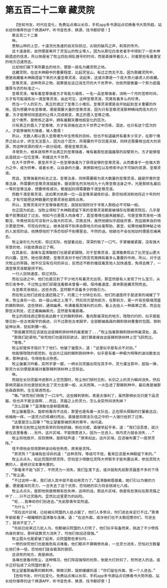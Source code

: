 # 第五百二十二章 藏灵院
        【告知书友，时代在变化，免费站点难以长存，手机app多书源站点切换看书大势所趋，站长给你推荐的这个换源APP，听书音色多、换源、找书都好使！】
       第五百二十二章
       咻。
       葱郁山林的上空，十道流光急速的自天际掠过，尖锐的破风之声，刺耳的传开。
       这十道身影，自然便是离开了灵宝山的牧尘等人，因为从那位白发老者手中得到了一些木神殿遗迹的信息，所以倒是省了牧尘四处胡乱搜寻的时间，而是直接带着众人，对着那些有着重宝的地方迅速而去。
       比如他们接下来所要去的地方，便是一座名为藏灵院之地。
       这藏灵院，在这木神殿中的重要程度，比起灵宝山，有过之而无不及，因为那藏灵院中， 便是收藏着木神殿遗留下来的大量至尊灵液，说起来，这或许算是一个庞大势力最诱人的收藏。
       至尊灵液，这种奇异之物，就算是在这辽阔无尽的大千世界中，也依然是衡量一个势力底蕴雄厚与否的标准之一。
       至尊灵液，唯有着至尊强者方才有能力凝炼，一名一品至尊强者，消耗一个月的苦修时间，方才有可能凝炼出一滴至尊灵液，由此可见，这种至尊灵液，究竟有着多么的珍贵。
       而当一个人的实力，真正的渡过了至尊三小难后，至尊灵液便是会开始起到至关重要的作用，因为想要冲击至尊境，便是需要大量的至尊灵液，因为只有至尊灵液那种精纯而庞大的力量，方才能够彻彻底底的让得人完成蜕变，真正的晋入至尊之境。
       这个境界，是修炼之道中，拥有着翻天覆地般变化的层次。
       只有真正的晋入了至尊境，方才有资格在这大千世界之中历练，混迹，也只有这个层次的人，才能够被称为强者，被人敬畏！
       所以，无数人都以晋入至尊境为毕生修炼的目标，但也不知道最终有着多少天才，在那个境界之前止步，终生无法晋入，因为这个层次，所需要的不仅仅是天赋，同样还需要相当庞大的资源，而这种资源的很大一部分组成，便是至尊灵液。
       寻常势力，根本就培养不出真正的至尊强者，唯有着那些底蕴雄厚的巨擘势力，方才能够借此造就出一位位至尊，称雄这大千世界。
       在大千世界中，甚至并不乏一些至尊强者为了获得足够的至尊灵液，从而委身于一些强大势力之中，成为供奉，或者长老，以自身的力量，来换取地位以及修炼中必不可缺的资源，至尊灵液。
       而且，至尊强者的标志之法，至尊法身，同样需要极为庞大数量的至尊灵液，越是厉害的至尊法身，所需要的至尊灵液就越多，据说那名列天地间九十九等至尊法身之中，光是那排名最后一等的至尊法身，想要修炼成功，都是起码得需要数千滴至尊灵液。
       而数千滴至尊灵液，这如果光依靠一位一品至尊来凝炼的话，那恐怕得消耗他将近十年的时间，才有可能把这种数量的至尊灵液给凝炼出来。
       所以，至尊灵液对于至尊强者而言，就犹如钱财对于寻常人那般必不可缺一般。
       也正因为如此，当牧尘得知了木神殿遗留下来的至尊灵液都是被储存在那藏灵院后，几乎是毫不犹豫就赶了过去，他如今已是晋入肉身难了，距至尊境也越来越接近，可是至尊灵液他一滴都没，毕竟他背后可没有什么强大的宗派，宗族支持，虽然他娘似乎超级厉害，而且娘来自的地方更是恐怖，可现在的牧尘，根本就得不到来自那地方的丝毫帮助，甚至，如果他被那神秘之地的人发现的话，他猜想他的下场恐怕好不到哪里去，不然的话，他娘也不会在他幼时便是忍痛离去。
       牧尘身形化为光影，掠过天际，他望着远处，深深的吸了一口气，手掌缓缓紧握，没有强大背景的他，只能依靠自己了啊。
       在其身后，洛璃与温清璇她们也是紧紧跟随，对于至尊灵液，温清璇表现出了比灵宝山更大的兴趣，显然，她也很清楚，至尊灵液对于他们而言究竟拥有着多么重要的作用，所以，对于这次牧尘的带路，她不仅没有任何的异议，反而还不断的催促着其他人加快速度，免得去晚了，一滴至尊灵液都是捞不到。
       一行人加快速度，掠过天际。
       而在沿途之中，他们也是见到了不少地方有着灵光出现，那显然是有人发现了什么宝贝，从而引发争夺，不过牧尘他们却是连看都未曾看一眼，保持着速度，直奔那座藏灵院而去。
       与至尊灵液相比，这些东西，显然都不具备多少的吸引力。
       而在牧尘他们这般全速赶路之下，约莫二十分钟左右后，他们的速度终于是逐渐的减缓了下来，牧尘身形一动，自一座山峰之上落下，然后目光望向前方，在那前方，是一片有些极端茂盛的棘刺铁树，这些铁树，通体幽黑，布满着极其锋利的尖刺，看上去给人一种森寒之感，而且在那些尖刺处，还泛着幽幽紫光，显然是有着剧毒。
       牧尘的视线透过那些高达数十丈的棘刺铁树，看向那最深处的地方，隐隐约约的，似乎是能够见到一些古老殿宇的痕迹，只不过那些古老殿宇，全部都被森森的棘刺铁树重重的包围，铁刺延伸出来，犹如刺猬一般。
       “那座藏灵院应该就在这座棘刺铁树林的最里面了...”牧尘指着那棘刺铁树林最深处，道。
       “那我们赶紧吧。”徐荒他们也是跃跃欲试，就打算直接自这座棘刺铁树林上空飞跃而过。
       “等等。”
       牧尘却是挥手阻拦下了他们，他皱了皱眉头，道：“这里似乎是有点不对劲。”
       他能够隐隐的感觉到，在这片辽阔的棘刺铁树林中，似乎是有着一种极为特殊的波动散发出来，那种波动，令得他有点熟悉。
       牧尘皱着沉吟着，突然手掌一握，一柄长剑灵器出现在其手中，灵力灌注其中，屈指一弹，那灵力长剑便是直接对着那棘刺铁树林上空掠去。
       咻。
       而就在长剑灵器冲进那片上空范围时，牧尘他们顿时见到，长剑之上的灵力瞬间消失，然后那柄灵器长剑也是犹如失去了灵力支撑一般，从天而降，一头坠进了那棘刺林中，最后竟是被那些森森铁刺，生生穿透而去。
       “嘶。”徐荒他们倒吸了一口冷气，这些棘刺铁刺，真是太锋利了，虽然那柄长剑只是下品灵器，但也并不是豆腐啊...而且，灵器之上的灵力，怎么会突然间消失掉？
       “怎么回事？”温清璇也是柳眉微蹙。
       牧尘皱着眉头，旋即他看向不远处，那里也是有着一支队伍，正在探头探脑的打量着这边，他袖袍一挥，一道灵力匹练横扫而出，直接是将那支队伍之中的一人强行给抓了过来。
       “这里是怎么回事？”牧尘望着那被抓来的青年，询问道。
       那青年见到牧尘轻而易举的将他抓捕，倒也光棍，直接举起手来，道：“我们没恶意，就只是在这里看看...另外，这片区域，不能随意进入，因为一旦进入，体内灵力就会消失...”
       牧尘将他放开，双目微眯，旋即轻声道：“原来如此，这片区域，应该被布置了一座禁灵阵。”
       怪不得他会觉得那种波动有些熟悉，原来是灵阵。
       “禁灵阵？”洛璃有些讶异的道：“这种灵阵，等级可不低，看来应该是木神殿留下来的。”
       牧尘点点头，如此范围的禁灵阵，恐怕至少得数位灵阵大师联手才能布置出来，参加灵院大赛的人，是绝对没本事布置的。
       “那看来不能飞跃了，不然灵力一消失，我们坠落下去，或许就和先前那灵器差不多的下场了。”牧尘道。
       “不过这样一来，我们进入其中就不能动用灵力了。”温清璇柳眉蹙着，她们引以为傲的力量，便是雄浑的灵力，一旦失去了这个优势，恐怕她的实力将会锐减七八成。
       牧尘点点头，旋即他倒是微微有些失神，这样的话，那这片区域，倒是有些类似在那灵路之中了...只不过灵路内，显然比这里更为的凶险。
       “呃...我奉劝你们别进去。”先前那青年突然道。
       “为什么？”
       “现在这片区域，已经被众院盟的人给占据了，他们人多势众，你们进去肯定打不过。”那青年偷偷看了一眼耀眼的温清璇与洛璃，道：“在这外面，或许他们也不太敢招惹你们，可进去了，就说不定了。”
       “先前已经来过几批人马，但都被众院盟的人打败了，他们似乎有备而来，挑选了不少修炼肉身的家伙，那样就算灵力消失了，可他们依旧还很强。”
       牧尘眉头也是紧皱了起来，众院盟那些家伙吗...
       一旁的徐荒他们也是面色有点难看，他们都并不算精修肉身，一旦灵力消失，恐怕对方数量比他们多一倍，恐怕他们就会极其的狼狈。
       这该死的地方，真是麻烦。
       洛璃也是看向牧尘，这种情况，他们阵容强悍的优势，倒是大打折扣了，贸然进入的话，或许正好钻进了众院盟的套子。
       牧尘望着那幽黑的棘刺林，微微沉默，旋即缓缓的道：“你们留在外面，我一个人进去。”
       【告知书友，时代在变化，免费站点难以长存，手机app多书源站点切换看书大势所趋，站长给你推荐的这个换源APP，听书音色多、换源、找书都好使！】